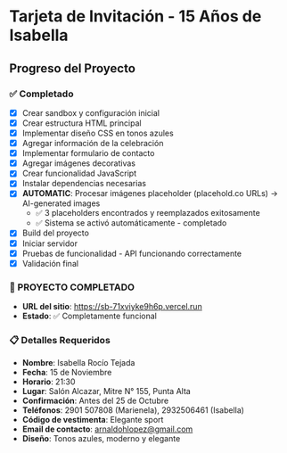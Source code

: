 # Tarjeta de Invitación - 15 Años de Isabella

## Progreso del Proyecto

### ✅ Completado
- [x] Crear sandbox y configuración inicial
- [x] Crear estructura HTML principal
- [x] Implementar diseño CSS en tonos azules
- [x] Agregar información de la celebración
- [x] Implementar formulario de contacto
- [x] Agregar imágenes decorativas
- [x] Crear funcionalidad JavaScript
- [x] Instalar dependencias necesarias
- [x] **AUTOMATIC**: Procesar imágenes placeholder (placehold.co URLs) → AI-generated images
  - ✅ 3 placeholders encontrados y reemplazados exitosamente
  - ✅ Sistema se activó automáticamente - completado
- [x] Build del proyecto
- [x] Iniciar servidor
- [x] Pruebas de funcionalidad - API funcionando correctamente
- [x] Validación final

### 🎉 PROYECTO COMPLETADO
- **URL del sitio**: https://sb-71xviyke9h6p.vercel.run
- **Estado**: ✅ Completamente funcional

### 📋 Detalles Requeridos
- **Nombre**: Isabella Rocío Tejada
- **Fecha**: 15 de Noviembre
- **Horario**: 21:30
- **Lugar**: Salón Alcazar, Mitre N° 155, Punta Alta
- **Confirmación**: Antes del 25 de Octubre
- **Teléfonos**: 2901 507808 (Marienela), 2932506461 (Isabella)
- **Código de vestimenta**: Elegante sport
- **Email de contacto**: arnaldohlopez@gmail.com
- **Diseño**: Tonos azules, moderno y elegante